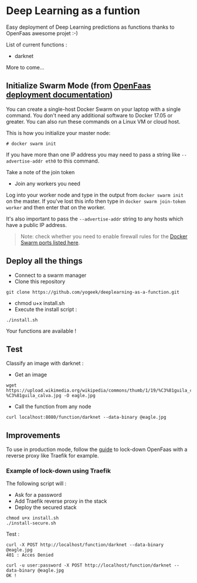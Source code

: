 # Deep Learning as a funtion

Easy deployment of Deep Learning predictions as functions thanks to OpenFaas awesome projet :-)

List of current functions :
* darknet

More to come...

## Initialize Swarm Mode (from [OpenFaas deployment documentation](https://github.com/openfaas/faas/blob/master/guide/deployment_swarm.md))

You can create a single-host Docker Swarm on your laptop with a single command. You don't need any additional software to Docker 17.05 or greater. You can also run these commands on a Linux VM or cloud host.

This is how you initialize your master node:

```
# docker swarm init
```

If you have more than one IP address you may need to pass a string like `--advertise-addr eth0` to this command.

Take a note of the join token

* Join any workers you need

Log into your worker node and type in the output from `docker swarm init` on the master. If you've lost this info then type in `docker swarm join-token worker` and then enter that on the worker.

It's also important to pass the `--advertise-addr` string to any hosts which have a public IP address.

> Note: check whether you need to enable firewall rules for the [Docker Swarm ports listed here](https://docs.docker.com/engine/swarm/swarm-tutorial/).

## Deploy all the things

* Connect to a swarm manager
* Clone this repository
```
git clone https://github.com/yogeek/deeplearning-as-a-function.git
```
* chmod u+x install.sh
* Execute the install script :
```
./install.sh
```

Your functions are available !

## Test

Classify an image with darknet :
* Get an image
```
wget https://upload.wikimedia.org/wikipedia/commons/thumb/1/19/%C3%81guila_calva.jpg/1200px-%C3%81guila_calva.jpg -O eagle.jpg
```
* Call the function from any node
```
curl localhost:8080/function/darknet --data-binary @eagle.jpg
```

## Improvements

To use in production mode, follow the [guide](https://blog.alexellis.io/lock-down-openfaas/) to lock-down OpenFaas with a reverse proxy like Traefik for example.

### Example of lock-down using Traefik

The following script will :
* Ask for a password
* Add Traefik reverse proxy in the stack
* Deploy the secured stack
```
chmod u+x install.sh
./install-secure.sh
```

Test :
```
curl -X POST http://localhost/function/darknet --data-binary @eagle.jpg
401 : Acces Denied
```
```
curl -u user:password -X POST http://localhost/function/darknet --data-binary @eagle.jpg
OK !
```
